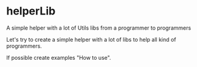 # helperLib
A simple helper with a lot of Utils libs from a programmer to programmers

Let's try to create a simple helper with a lot of libs to help all kind of programmers.

If possible create examples "How to use".
